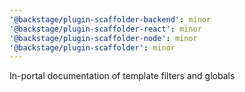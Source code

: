```yaml
---
'@backstage/plugin-scaffolder-backend': minor
'@backstage/plugin-scaffolder-react': minor
'@backstage/plugin-scaffolder-node': minor
'@backstage/plugin-scaffolder': minor
---
```


In-portal documentation of template filters and globals
